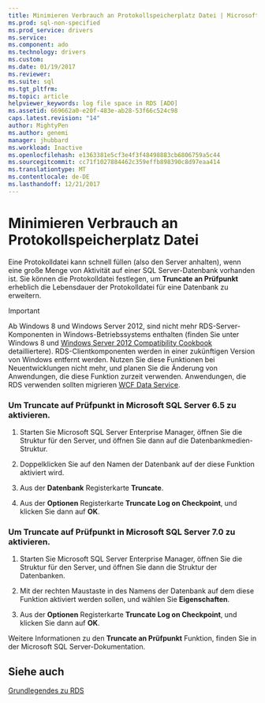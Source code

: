 ```yaml
---
title: Minimieren Verbrauch an Protokollspeicherplatz Datei | Microsoft Docs
ms.prod: sql-non-specified
ms.prod_service: drivers
ms.service: 
ms.component: ado
ms.technology: drivers
ms.custom: 
ms.date: 01/19/2017
ms.reviewer: 
ms.suite: sql
ms.tgt_pltfrm: 
ms.topic: article
helpviewer_keywords: log file space in RDS [ADO]
ms.assetid: 669662a0-e20f-483e-ab28-53f66c524c98
caps.latest.revision: "14"
author: MightyPen
ms.author: genemi
manager: jhubbard
ms.workload: Inactive
ms.openlocfilehash: e1363381e5cf3e4f3f48498883cb6806759a5c44
ms.sourcegitcommit: cc71f1027884462c359effb898390c8d97eaa414
ms.translationtype: MT
ms.contentlocale: de-DE
ms.lasthandoff: 12/21/2017
---
```

# <a name="minimizing-log-file-space-usage"></a>Minimieren Verbrauch an Protokollspeicherplatz Datei
Eine Protokolldatei kann schnell füllen (also den Server anhalten), wenn eine große Menge von Aktivität auf einer SQL Server-Datenbank vorhanden ist. Sie können die Protokolldatei festlegen, um **Truncate an Prüfpunkt** erheblich die Lebensdauer der Protokolldatei für eine Datenbank zu erweitern.  
  
> [!IMPORTANT]
>  Ab Windows 8 und Windows Server 2012, sind nicht mehr RDS-Server-Komponenten in Windows-Betriebssystems enthalten (finden Sie unter Windows 8 und [Windows Server 2012 Compatibility Cookbook](https://www.microsoft.com/en-us/download/details.aspx?id=27416) detailliertere). RDS-Clientkomponenten werden in einer zukünftigen Version von Windows entfernt werden. Nutzen Sie diese Funktionen bei Neuentwicklungen nicht mehr, und planen Sie die Änderung von Anwendungen, die diese Funktion zurzeit verwenden. Anwendungen, die RDS verwenden sollten migrieren [WCF Data Service](http://go.microsoft.com/fwlink/?LinkId=199565).  
  
### <a name="to-enable-truncate-on-checkpoint-in-microsoft-sql-server-65"></a>Um Truncate auf Prüfpunkt in Microsoft SQL Server 6.5 zu aktivieren.  
  
1.  Starten Sie Microsoft SQL Server Enterprise Manager, öffnen Sie die Struktur für den Server, und öffnen Sie dann auf die Datenbankmedien-Struktur.  
  
2.  Doppelklicken Sie auf den Namen der Datenbank auf der diese Funktion aktiviert wird.  
  
3.  Aus der **Datenbank** Registerkarte **Truncate**.  
  
4.  Aus der **Optionen** Registerkarte **Truncate Log on Checkpoint**, und klicken Sie dann auf **OK**.  
  
### <a name="to-enable-truncate-on-checkpoint-in-microsoft-sql-server-70"></a>Um Truncate auf Prüfpunkt in Microsoft SQL Server 7.0 zu aktivieren.  
  
1.  Starten Sie Microsoft SQL Server Enterprise Manager, öffnen Sie die Struktur für den Server, und öffnen Sie dann die Struktur der Datenbanken.  
  
2.  Mit der rechten Maustaste in des Namens der Datenbank auf dem diese Funktion aktiviert werden sollen, und wählen Sie **Eigenschaften**.  
  
3.  Aus der **Optionen** Registerkarte **Truncate Log on Checkpoint**, und klicken Sie dann auf **OK**.  
  
 Weitere Informationen zu den **Truncate an Prüfpunkt** Funktion, finden Sie in der Microsoft SQL Server-Dokumentation.  
  
## <a name="see-also"></a>Siehe auch  
 [Grundlegendes zu RDS](../../../ado/guide/remote-data-service/rds-fundamentals.md)


